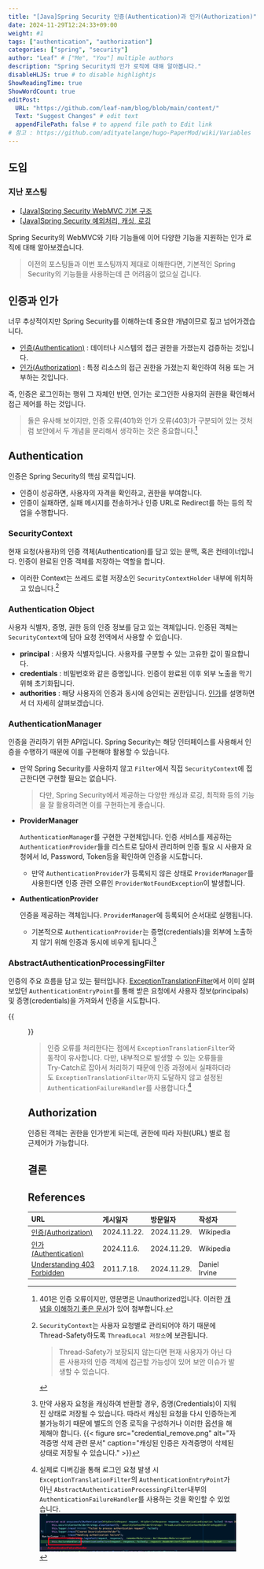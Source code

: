```yaml
---
title: "[Java]Spring Security 인증(Authentication)과 인가(Authorization)"
date: 2024-11-29T12:24:33+09:00
weight: #1
tags: ["authentication", "authorization"]
categories: ["spring", "security"]
author: "Leaf" # ["Me", "You"] multiple authors
description: "Spring Security의 인가 로직에 대해 알아봅니다."
disableHLJS: true # to disable highlightjs
ShowReadingTime: true
ShowWordCount: true
editPost:
  URL: "https://github.com/leaf-nam/blog/blob/main/content/"
  Text: "Suggest Changes" # edit text
  appendFilePath: false # to append file path to Edit link
# 참고 : https://github.com/adityatelange/hugo-PaperMod/wiki/Variables
---
```


## 도입

### 지난 포스팅

- [[Java]Spring Security WebMVC 기본 구조](https://1eaf.site/posts/spring_security/1)
- [[Java]Spring Security 예외처리, 캐싱, 로깅](https://1eaf.site/posts/spring_security/2)

Spring Security의 WebMVC와 기타 기능들에 이어 다양한 기능을 지원하는 인가 로직에 대해 알아보겠습니다.

> 이전의 포스팅들과 이번 포스팅까지 제대로 이해한다면, 기본적인 Spring Security의 기능들을 사용하는데 큰 어려움이 없으실 겁니다.

## 인증과 인가

너무 추상적이지만 Spring Security를 이해하는데 중요한 개념이므로 짚고 넘어가겠습니다.

- [인증(Authentication)](https://en.wikipedia.org/wiki/Authentication) : 데이터나 시스템의 접근 권한을 가졌는지 검증하는 것입니다.
- [인가(Authorization)](https://en.wikipedia.org/wiki/Authorization) : 특정 리소스의 접근 권한을 가졌는지 확인하여 허용 또는 거부하는 것입니다.

즉, 인증은 로그인하는 행위 그 자체인 반면, 인가는 로그인한 사용자의 권한을 확인해서 접근 제어를 하는 것입니다.

> 둘은 유사해 보이지만, 인증 오류(401)와 인가 오류(403)가 구분되어 있는 것처럼 보안에서 두 개념을 분리해서 생각하는 것은 중요합니다.[^1]

## Authentication

인증은 Spring Security의 핵심 로직입니다.

- 인증이 성공하면, 사용자의 자격을 확인하고, 권한을 부여합니다.
- 인증이 실패하면, 실패 메시지를 전송하거나 인증 URL로 Redirect를 하는 등의 작업을 수행합니다.

### SecurityContext

현재 요청(사용자)의 인증 객체(Authentication)를 담고 있는 문맥, 혹은 컨테이너입니다. 인증이 완료된 인증 객체를 저장하는 역할을 합니다.

- 이러한 Context는 쓰레드 로컬 저장소인 `SecurityContextHolder` 내부에 위치하고 있습니다.[^2]

### Authentication Object

사용자 식별자, 증명, 권한 등의 인증 정보를 담고 있는 객체입니다. 인증된 객체는 `SecurityContext`에 담아 요청 전역에서 사용할 수 있습니다.

- **principal** : 사용자 식별자입니다. 사용자를 구분할 수 있는 고유한 값이 필요합니다.
- **credentials** : 비밀번호와 같은 증명입니다. 인증이 완료된 이후 외부 노출을 막기 위해 초기화됩니다.
- **authorities** : 해당 사용자의 인증과 동시에 승인되는 권한입니다. [인가](#authorization)를 설명하면서 더 자세히 살펴보겠습니다.

### AuthenticationManager

인증을 관리하기 위한 API입니다. Spring Security는 해당 인터페이스를 사용해서 인증을 수행하기 때문에 이를 구현해야 활용할 수 있습니다.

- 만약 Spring Security를 사용하지 않고 `Filter`에서 직접 `SecurityContext`에 접근한다면 구현할 필요는 없습니다.

  > 다만, Spring Security에서 제공하는 다양한 캐싱과 로깅, 최적화 등의 기능을 잘 활용하려면 이를 구현하는게 좋습니다.

- **ProviderManager**

  `AuthenticationManager`를 구현한 구현체입니다. 인증 서비스를 제공하는 `AuthenticationProvider`들을 리스트로 담아서 관리하며 인증 필요 시 사용자 요청에서 Id, Password, Token등을 확인하여 인증을 시도합니다.

  - 만약 `AuthenticationProvider`가 등록되지 않은 상태로 `ProviderManager`를 사용한다면 인증 관련 오류인 `ProviderNotFoundException`이 발생합니다.

- **AuthenticationProvider**

  인증을 제공하는 객체입니다. `ProviderManager`에 등록되어 순서대로 실행됩니다.

  - 기본적으로 `AuthenticationProvider`는 증명(credentials)을 외부에 노출하지 않기 위해 인증과 동시에 비우게 됩니다.[^3]

### AbstractAuthenticationProcessingFilter

인증의 주요 흐름을 담고 있는 필터입니다. [ExceptionTranslationFilter](https://1eaf.site/posts/spring_security/2/#exceptiontranslationfilter)에서 이미 살펴보았던 `AuthenticationEntryPoint`를 통해 받은 요청에서 사용자 정보(principals) 및 증명(credentials)을 가져와서 인증을 시도합니다.

{{<figure src="abstractAuthenticationProcessingFilter.png" caption="인증 필터의 주요 흐름">}}

> 인증 오류를 처리한다는 점에서 `ExceptionTranslationFilter`와 동작이 유사합니다. 다만, 내부적으로 발생할 수 있는 오류들을 Try-Catch로 잡아서 처리하기 때문에 인증 과정에서 실패하더라도 `ExceptionTranslationFilter`까지 도달하지 않고 설정된 `AuthenticationFailureHandler`를 사용합니다.[^4]

## Authorization

인증된 객체는 권한을 인가받게 되는데, 권한에 따라 자원(URL) 별로 접근제어가 가능합니다.

## 결론

## References

| URL                                                                                                                                                 | 게시일자    | 방문일자    | 작성자        |
| :-------------------------------------------------------------------------------------------------------------------------------------------------- | :---------- | :---------- | :------------ |
| [인증(Authorization)](https://en.wikipedia.org/wiki/Professional_certification#Computer_technology)                                                 | 2024.11.22. | 2024.11.29. | Wikipedia     |
| [인가(Authentication)](https://en.wikipedia.org/wiki/Authentication)                                                                                | 2024.11.6.  | 2024.11.29. | Wikipedia     |
| [Understanding 403 Forbidden](http://web.archive.org/web/20190904190534/https://www.dirv.me/blog/2011/07/18/understanding-403-forbidden/index.html) | 2011.7.18.  | 2024.11.29. | Daniel Irvine |

[^1]: 401은 인증 오류이지만, 영문명은 Unauthorized입니다. 이러한 [개념을 이해하기 좋은 문서](http://web.archive.org/web/20190904190534/https://www.dirv.me/blog/2011/07/18/understanding-403-forbidden/index.html)가 있어 첨부합니다.
[^2]: `SecurityContext`는 사용자 요청별로 관리되어야 하기 때문에 Thread-Safety하도록 `ThreadLocal 저장소`에 보관됩니다.

    > Thread-Safety가 보장되지 않는다면 현재 사용자가 아닌 다른 사용자의 인증 객체에 접근할 가능성이 있어 보안 이슈가 발생할 수 있습니다.

[^3]:
    만약 사용자 요청을 캐싱하여 반환할 경우, 증명(Credentials)이 지워진 상태로 저장될 수 있습니다. 따라서 캐싱된 요청을 다시 인증하는게 불가능하기 때문에 별도의 인증 로직을 구성하거나 이러한 옵션을 해제해야 합니다.
    {{< figure src="credential_remove.png" alt="자격증명 삭제 관련 문서" caption="캐싱된 인증은 자격증명이 삭제된 상태로 저장될 수 있습니다." >}}

[^4]:
    실제로 디버깅을 통해 로그인 요청 발생 시 `ExceptionTranslationFilter`의 `AuthenticationEntryPoint`가 아닌 `AbstractAuthenticationProcessingFilter`내부의 `AuthenticationFailureHandler`를 사용하는 것을 확인할 수 있었습니다.
    ![디버깅1](debug1.png)

